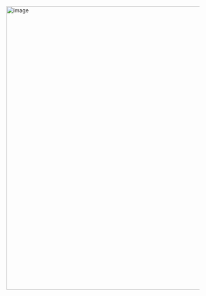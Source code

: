 <img width="1240" height="740" alt="image" src="https://github.com/user-attachments/assets/b8314276-fa3e-41ba-b1aa-fe30685302bc" />

